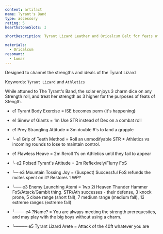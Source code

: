 ```yaml
---
content: artifact
name: Tyrant's Band
type: accessory
rating: 5
hearthstoneSlots: 3

shortDescription: Tyrant Lizard Leather and Oricalcum Belt for feats of strength and athleticism

materials:
  - Oricalcum
resonant:
  - Lunar
---
```


Designed to channel the strengths and ideals of the Tyrant Lizard

Keywords: `Tyrant Lizard` and `Athletics`

While attuned to The Tyrant's Band, the solar enjoys 3 charm dice on any Strength roll, and treat her strength as 3 higher for the purposes of feats of Stength.

- e1 Tyrant Body Exercise = ISE becomes perm (it's happening)
- e1 Sinew of Giants = 1m Use STR instead of Dex on a combat roll

- e1 Prey Strangling Attitude = 3m double 9's to land a grapple
- └ e1 Grip of Teeth Method = Roll an unmodifyable STR + Athletics vs incoming rounds to lose to maintain control.
- e1 Flawless Heave = 2m Reroll 1's on Athletics until they fail to appear
- └ e2 Poised Tyrant's Attitude = 2m Reflexively/Flurry FoS
- └─ e3 Mountain Tossing Joy = (Suspect) Successful FoS refunds the motes spent on it? Restores 1 WP?
- └── e3 Enemy Launching Atemi = 1wp 2i Heaven Thunder Hammer FoS/Attack/Gambit thing. STR/Ath successes - their defense, 3 knock prone, 5 close range (short fall), 7 medium range (medium fall), 13 extreme ranges (extreme fall)
- └─── e4 ?Name? = You are always meeting the strength prerequesites, and may play with the big boys without using a charm.
- └──── e5 Tyrant Lizard Arete = Attack of the 40ft whatever you are
